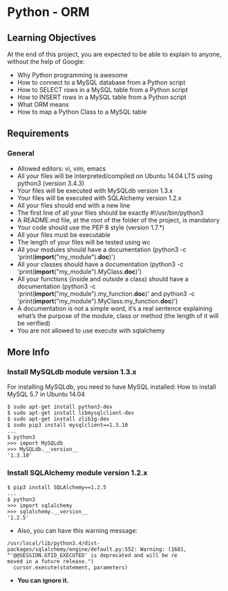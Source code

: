 # Python - ORM
## Learning Objectives
At the end of this project, you are expected to be able to explain to anyone, without the help of Google:
* Why Python programming is awesome
* How to connect to a MySQL database from a Python script
* How to SELECT rows in a MySQL table from a Python script
* How to INSERT rows in a MySQL table from a Python script
* What ORM means
* How to map a Python Class to a MySQL table
## Requirements
### General
* Allowed editors: vi, vim, emacs
* All your files will be interpreted/compiled on Ubuntu 14.04 LTS using python3 (version 3.4.3)
* Your files will be executed with MySQLdb version 1.3.x
* Your files will be executed with SQLAlchemy version 1.2.x
* All your files should end with a new line
* The first line of all your files should be exactly #!/usr/bin/python3
* A README.md file, at the root of the folder of the project, is mandatory
* Your code should use the PEP 8 style (version 1.7.*)
* All your files must be executable
* The length of your files will be tested using wc
* All your modules should have a documentation (python3 -c 'print(__import__("my_module").__doc__)')
* All your classes should have a documentation (python3 -c 'print(__import__("my_module").MyClass.__doc__)')
* All your functions (inside and outside a class) should have a documentation (python3 -c 'print(__import__("my_module").my_function.__doc__)' and python3 -c 'print(__import__("my_module").MyClass.my_function.__doc__)')
* A documentation is not a simple word, it’s a real sentence explaining what’s the purpose of the module, class or method (the length of it will be verified)
* You are not allowed to use execute with sqlalchemy
## More Info
### Install MySQLdb module version 1.3.x
For installing MySQLdb, you need to have MySQL installed: How to install MySQL 5.7 in Ubuntu 14.04
```
$ sudo apt-get install python3-dev
$ sudo apt-get install libmysqlclient-dev
$ sudo apt-get install zlib1g-dev
$ sudo pip3 install mysqlclient==1.3.10
...
$ python3
>>> import MySQLdb
>>> MySQLdb.__version__ 
'1.3.10'
```
### Install SQLAlchemy module version 1.2.x
```
$ pip3 install SQLAlchemy==1.2.5
...
$ python3
>>> import sqlalchemy
>>> sqlalchemy.__version__ 
'1.2.5'
```
* Also, you can have this warning message:
```
/usr/local/lib/python3.4/dist-packages/sqlalchemy/engine/default.py:552: Warning: (1681, "'@@SESSION.GTID_EXECUTED' is deprecated and will be re
moved in a future release.")                                                                                                                    
  cursor.execute(statement, parameters)  
```
* <b>You can ignore it.</b>
